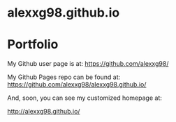 # alexxg98.github.io
Portfolio
====================

My Github user page is at: 
https://github.com/alexxg98/

My Github Pages repo can be found at:  
https://github.com/alexxg98/alexxg98.github.io/

And, soon, you can see my customized homepage at:

http://alexxg98.github.io/
